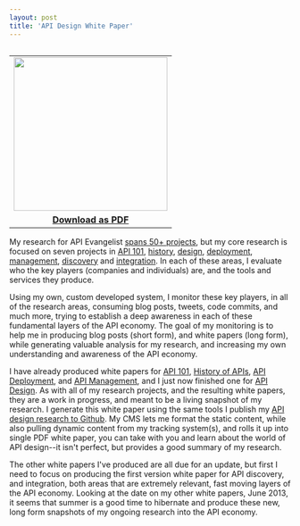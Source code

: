 ```yaml
---
layout: post
title: 'API Design White Paper'
---
```

<table cellpadding="5" width="275" align="right">
<tbody>
<tr>
<td align="center"><a href="http://bit.ly/1pFDGeP" target="_blank"><img style="border: 0px solid #000;" src="https://s3.amazonaws.com/kinlane-productions/whitepapers/api-design-white-paper.png" alt="" width="275" /></a></td>
</tr>
<tr>
<td align="center"><strong><a href="http://bit.ly/1pFDGeP" target="_blank">Download as PDF</a></strong></td>
</tr>
</tbody>
</table>
<p>My research for API Evangelist <a href="http://kinlane.com/projects/">spans 50+ projects</a>, but my core research is focused on seven projects in&nbsp;<a href="http://101.apievangelist.com">API 101</a>, <a href="http://history.apievangelist.com">history</a>, <a href="http://design.apievangelist.com">design</a>, <a href="http://deployment.apievangelist.com">deployment</a>, <a href="http://management.apievangelist.com">management</a>, <a href="http://discovery.apievangelist.com">discovery</a> and <a href="http://integration.apievangelist.com">integration</a>. In each of these areas, I evaluate who the key players (companies and individuals) are, and the tools and services they produce.</p>
<p>Using my own, custom developed system, I monitor these key players, in all of the research areas, consuming blog posts, tweets, code commits, and much more, trying to establish a deep awareness in each of these fundamental layers of the API economy.  The goal of my monitoring is to help me in producing blog posts (short form), and white papers (long form), while generating valuable analysis for my research, and increasing my own understanding and awareness of the API economy.</p>
<p>I have already produced white papers for <a href="https://s3.amazonaws.com/kinlane-productions/whitepapers/api-evangelist-api-101-white-paper-2.png">API 101</a>, <a href="https://s3.amazonaws.com/kinlane-productions/whitepapers/api-evangelist-white-papers-history-of-apis-2.png">History of APIs</a>, <a href="https://s3.amazonaws.com/kinlane-productions/whitepapers/api-deployment-pdf-cover-3.png">API Deployment</a>, and <a href="https://s3.amazonaws.com/kinlane-productions/whitepapers/api-evangelist-api-providers-guide-api-management-white-paper.png">API Management</a>, and I just now finished one for <a href="http://bit.ly/1pFDGeP">API Design</a>. As with all of my research projects, and the resulting white papers, they are a work in progress, and meant to be a living snapshot of my research. I generate this white paper using the same tools I publish my <a href="http://design.apievangelist.com/">API design research to Github</a>. My CMS lets me format the static content, while also pulling dynamic content from my tracking system(s), and rolls it up into single PDF white paper, you can take with you and learn about the world of API design--it isn't perfect, but provides a good summary of my research.</p>
<p>The other white papers I've produced are all due for an update, but first I need to focus on producing the first version white paper for API discovery, and integration, both areas that are extremely relevant, fast moving layers of the API economy. Looking at the date on my other white papers, June 2013, it seems that summer is a good time to hibernate and produce these new, long form snapshots of my ongoing research into the API economy.</p>